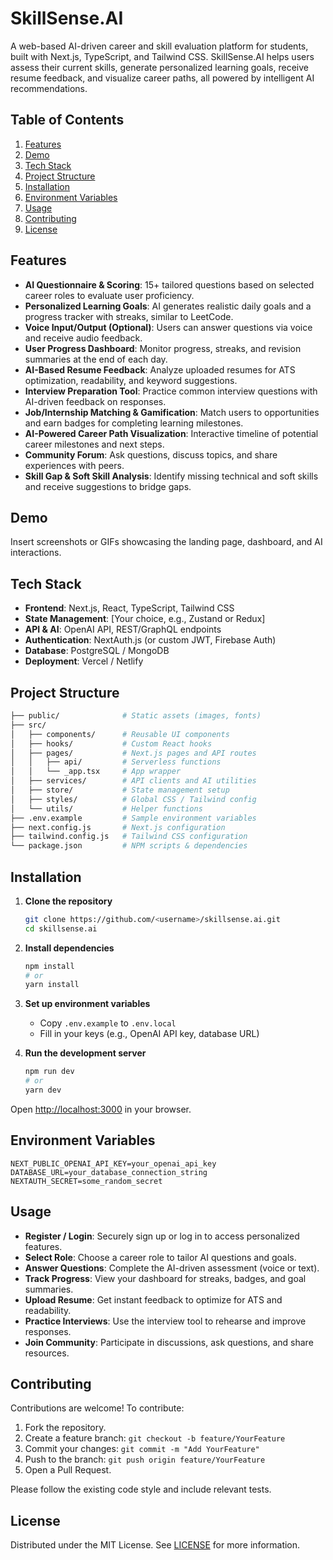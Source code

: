 # SkillSense.AI

A web-based AI-driven career and skill evaluation platform for students, built with Next.js, TypeScript, and Tailwind CSS. SkillSense.AI helps users assess their current skills, generate personalized learning goals, receive resume feedback, and visualize career paths, all powered by intelligent AI recommendations.

## Table of Contents

1. [Features](#features)
2. [Demo](#demo)
3. [Tech Stack](#tech-stack)
4. [Project Structure](#project-structure)
5. [Installation](#installation)
6. [Environment Variables](#environment-variables)
7. [Usage](#usage)
8. [Contributing](#contributing)
9. [License](#license)

## Features

* **AI Questionnaire & Scoring**: 15+ tailored questions based on selected career roles to evaluate user proficiency.
* **Personalized Learning Goals**: AI generates realistic daily goals and a progress tracker with streaks, similar to LeetCode.
* **Voice Input/Output (Optional)**: Users can answer questions via voice and receive audio feedback.
* **User Progress Dashboard**: Monitor progress, streaks, and revision summaries at the end of each day.
* **AI-Based Resume Feedback**: Analyze uploaded resumes for ATS optimization, readability, and keyword suggestions.
* **Interview Preparation Tool**: Practice common interview questions with AI-driven feedback on responses.
* **Job/Internship Matching & Gamification**: Match users to opportunities and earn badges for completing learning milestones.
* **AI-Powered Career Path Visualization**: Interactive timeline of potential career milestones and next steps.
* **Community Forum**: Ask questions, discuss topics, and share experiences with peers.
* **Skill Gap & Soft Skill Analysis**: Identify missing technical and soft skills and receive suggestions to bridge gaps.

## Demo

Insert screenshots or GIFs showcasing the landing page, dashboard, and AI interactions.

## Tech Stack

* **Frontend**: Next.js, React, TypeScript, Tailwind CSS
* **State Management**: \[Your choice, e.g., Zustand or Redux]
* **API & AI**: OpenAI API, REST/GraphQL endpoints
* **Authentication**: NextAuth.js (or custom JWT, Firebase Auth)
* **Database**: PostgreSQL / MongoDB
* **Deployment**: Vercel / Netlify

## Project Structure

```bash
├── public/              # Static assets (images, fonts)
├── src/
│   ├── components/      # Reusable UI components
│   ├── hooks/           # Custom React hooks
│   ├── pages/           # Next.js pages and API routes
│   │   ├── api/         # Serverless functions
│   │   └── _app.tsx     # App wrapper
│   ├── services/        # API clients and AI utilities
│   ├── store/           # State management setup
│   ├── styles/          # Global CSS / Tailwind config
│   └── utils/           # Helper functions
├── .env.example         # Sample environment variables
├── next.config.js       # Next.js configuration
├── tailwind.config.js   # Tailwind CSS configuration
└── package.json         # NPM scripts & dependencies
```

## Installation

1. **Clone the repository**

   ```bash
   git clone https://github.com/<username>/skillsense.ai.git
   cd skillsense.ai
   ```

2. **Install dependencies**

   ```bash
   npm install
   # or
   yarn install
   ```

3. **Set up environment variables**

   * Copy `.env.example` to `.env.local`
   * Fill in your keys (e.g., OpenAI API key, database URL)

4. **Run the development server**

   ```bash
   npm run dev
   # or
   yarn dev
   ```

Open [http://localhost:3000](http://localhost:3000) in your browser.

## Environment Variables

```dotenv
NEXT_PUBLIC_OPENAI_API_KEY=your_openai_api_key
DATABASE_URL=your_database_connection_string
NEXTAUTH_SECRET=some_random_secret
```

## Usage

* **Register / Login**: Securely sign up or log in to access personalized features.
* **Select Role**: Choose a career role to tailor AI questions and goals.
* **Answer Questions**: Complete the AI-driven assessment (voice or text).
* **Track Progress**: View your dashboard for streaks, badges, and goal summaries.
* **Upload Resume**: Get instant feedback to optimize for ATS and readability.
* **Practice Interviews**: Use the interview tool to rehearse and improve responses.
* **Join Community**: Participate in discussions, ask questions, and share resources.

## Contributing

Contributions are welcome! To contribute:

1. Fork the repository.
2. Create a feature branch: `git checkout -b feature/YourFeature`
3. Commit your changes: `git commit -m "Add YourFeature"`
4. Push to the branch: `git push origin feature/YourFeature`
5. Open a Pull Request.

Please follow the existing code style and include relevant tests.

## License

Distributed under the MIT License. See [LICENSE](LICENSE) for more information.
